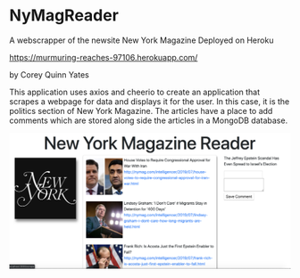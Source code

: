 # NyMagReader
A webscrapper of the newsite New York Magazine
Deployed on Heroku 

https://murmuring-reaches-97106.herokuapp.com/

by Corey Quinn Yates

This application uses axios and cheerio to create an application that scrapes a webpage for data and displays it for the user.  In this case, it is the politics section of New York Magazine.  The articles have a place to add comments which are stored along side the articles in a MongoDB database.

![my scraper](https://github.com/cqyates/NyMagReader/blob/master/Screenshot%202019-07-16%2013.59.40.png)

